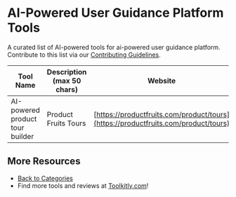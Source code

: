 # AI-Powered User Guidance Platform Tools

A curated list of AI-powered tools for ai-powered user guidance platform. Contribute to this list via our [Contributing Guidelines](../CONTRIBUTING.md).

| Tool Name | Description (max 50 chars) | Website |
|-----------|----------------------------|---------|
| AI-powered product tour builder | Product Fruits Tours | [https://productfruits.com/product/tours](https://productfruits.com/product/tours) |

## More Resources
- [Back to Categories](../README.md)
- Find more tools and reviews at [Toolkitly.com](https://toolkitly.com)!
